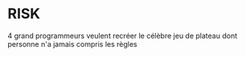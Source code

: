 # RISK
4 grand programmeurs veulent recréer le célèbre jeu de plateau dont personne n'a jamais compris les règles
